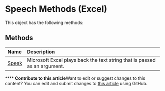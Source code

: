 
# Speech Methods (Excel)
This object has the following methods:

## Methods



|**Name**|**Description**|
|:-----|:-----|
| [Speak](d17dcf63-c837-a5b5-8267-44767b38700a.md)|Microsoft Excel plays back the text string that is passed as an argument.|

****   **Contribute to this article**Want to edit or suggest changes to this content? You can edit and submit changes to  [this article](https://github.com/jhershey00/VBA_Excel_Test/OpenXMLCon/articles/9b331f9d-8975-4e9f-ae0d-ddc989796c27.md) using GitHub.

